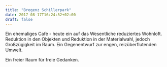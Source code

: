 ```yaml
---
title: "Bregenz Schillerpark"
date: 2017-08-17T16:24:52+02:00
draft: false
---
```


Ein ehemaliges Café - heute ein auf das Wesentliche reduziertes Wohnloft. 
Reduktion in den Objekten und Reduktion in der Materialwahl, jedoch Großzügigkeit im Raum. 
Ein Gegenentwurf zur engen, reizüberflutenden Umwelt. 

Ein freier Raum für freie Gedanken. 